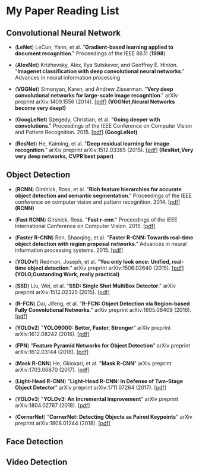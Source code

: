 # My Paper Reading List

## Convolutional Neural Network

- (**LeNet**) LeCun, Yann, et al. "**Gradient-based learning applied to document recognition**." Proceedings of the IEEE 86.11 (**1998**).
- (**AlexNet**) Krizhevsky, Alex, Ilya Sutskever, and Geoffrey E. Hinton. "**Imagenet classification with deep convolutional neural networks**." Advances in neural information processing 
- (**VGGNet**) Simonyan, Karen, and Andrew Zisserman. "**Very deep convolutional networks for large-scale image recognition**." arXiv preprint arXiv:1409.1556 (2014). [[pdf]](https://arxiv.org/pdf/1409.1556.pdf) **(VGGNet,Neural Networks become very deep!)** 

- (**GoogLeNet**) Szegedy, Christian, et al. "**Going deeper with convolutions**." Proceedings of the IEEE Conference on Computer Vision and Pattern Recognition. 2015. [[pdf]](http://www.cv-foundation.org/openaccess/content_cvpr_2015/papers/Szegedy_Going_Deeper_With_2015_CVPR_paper.pdf) **(GoogLeNet)**

- (**ResNet**) He, Kaiming, et al. "**Deep residual learning for image recognition**." arXiv preprint arXiv:1512.03385 (2015). [[pdf]](https://arxiv.org/pdf/1512.03385.pdf) **(ResNet,Very very deep networks, CVPR best paper)**

## Object Detection
- (**RCNN**) Girshick, Ross, et al. "**Rich feature hierarchies for accurate object detection and semantic segmentation**." Proceedings of the IEEE conference on computer vision and pattern recognition. 2014. [[pdf]](http://www.cv-foundation.org/openaccess/content_cvpr_2014/papers/Girshick_Rich_Feature_Hierarchies_2014_CVPR_paper.pdf) **(RCNN)** 

- (**Fast RCNN**) Girshick, Ross. "**Fast r-cnn**." Proceedings of the IEEE International Conference on Computer Vision. 2015. [[pdf]](https://pdfs.semanticscholar.org/8f67/64a59f0d17081f2a2a9d06f4ed1cdea1a0ad.pdf) 

- (**Faster R-CNN**) Ren, Shaoqing, et al. "**Faster R-CNN: Towards real-time object detection with region proposal networks**." Advances in neural information processing systems. 2015. [[pdf]](http://papers.nips.cc/paper/5638-analysis-of-variational-bayesian-latent-dirichlet-allocation-weaker-sparsity-than-map.pdf)

- (**YOLOv1**) Redmon, Joseph, et al. "**You only look once: Unified, real-time object detection**." arXiv preprint arXiv:1506.02640 (2015). [[pdf]](http://homes.cs.washington.edu/~ali/papers/YOLO.pdf) **(YOLO,Oustanding Work, really practical)** 

- (**SSD**) Liu, Wei, et al. "**SSD: Single Shot MultiBox Detector**." arXiv preprint arXiv:1512.02325 (2015). [[pdf]](http://arxiv.org/pdf/1512.02325)

- (**R-FCN**) Dai, Jifeng, et al. "**R-FCN: Object Detection via
Region-based Fully Convolutional Networks**." arXiv preprint arXiv:1605.06409 (2016). [[pdf]](https://arxiv.org/abs/1605.06409) 

- (**YOLOv2**)  "**YOLO9000: Better, Faster, Stronger**"    arXiv preprint arXiv:1612.08242 (2016). [[pdf]](https://arxiv.org/abs/1612.08242) 

- (**FPN**)  "**Feature Pyramid Networks for Object Detection**"  arXiv preprint arXiv:1612.03144 (2018). [[pdf]](https://arxiv.org/abs/1612.03144) 

- (**Mask R-CNN**) He, Gkioxari, et al. "**Mask R-CNN**" arXiv preprint arXiv:1703.06870 (2017). [[pdf]](https://arxiv.org/abs/1703.06870) 

- (**Light-Head R-CNN**)  "**Light-Head R-CNN: In Defense of Two-Stage Object Detector**" arXiv preprint arXiv:1711.07264 (2017). [[pdf]](https://arxiv.org/abs/1711.07264) 

- (**YOLOv3**)  "**YOLOv3: An Incremental Improvement**" arXiv preprint arXiv:1804.02767 (2018). [[pdf]](https://arxiv.org/abs/1804.02767) 

- (**CornerNet**) "**CornerNet: Detecting Objects as Paired Keypoints**"  arXiv preprint arXiv:1808.01244 (2018). [[pdf]](https://arxiv.org/abs/1808.01244) 


## Face Detection



## Video Detection




 

